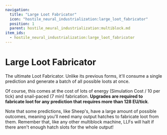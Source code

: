 ```yaml
---
navigation:
  title: "Large Loot Fabricator"
  icon: "hostile_neural_industrialization:large_loot_fabricator"
  position: 1
  parent: hostile_neural_industrialization:multiblock.md
item_ids:
  - hostile_neural_industrialization:large_loot_fabricator
---
```


# Large Loot Fabricator

<GameScene zoom="2" interactive={true} fullWidth={true}>
    <MultiblockShape controller="hostile_neural_industrialization:large_loot_fabricator" />
</GameScene>

The ultimate Loot Fabricator. Unlike its previous forms, it'll consume a single prediction and generate a batch of all possible loots at once.

Of course, this comes at the cost of lots of energy (Simulation Cost / 10 per tick) and snail-paced (7 min) fabrication. **Upgrades are required to fabricate loot for any prediction that requires more than 128 EU/tick**.

<Recipe id="hostile_neural_industrialization:machine/large_loot_fabricator" />

Note that some predictions, like Sheep's, have a large amount of possible outcomes, meaning you'll need many output hatches to fabricate loot from them. Remember that, like any other multiblock machine, LLFs will halt if there aren't enough hatch slots for the whole output!





